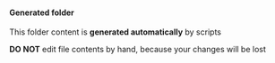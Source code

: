 #### Generated folder

This folder content is **generated automatically** by scripts

**DO NOT** edit file contents by hand, because your changes will be lost
